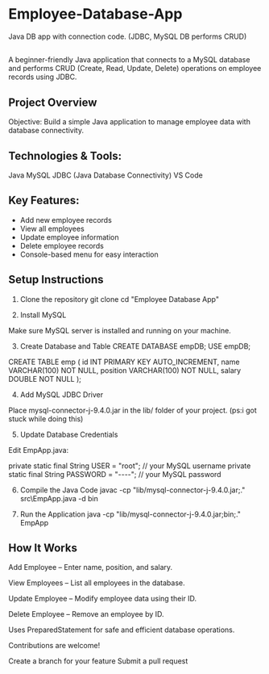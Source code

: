 # Employee-Database-App
Java DB app with connection code. (JDBC, MySQL DB performs CRUD)

##
A beginner-friendly Java application that connects to a MySQL database and performs CRUD (Create, Read, Update, Delete) operations on employee records using JDBC.

## Project Overview
Objective:
Build a simple Java application to manage employee data with database connectivity.

## Technologies & Tools:

Java
MySQL
JDBC (Java Database Connectivity)
VS Code

## Key Features:
- Add new employee records
- View all employees
- Update employee information
- Delete employee records
- Console-based menu for easy interaction

## Setup Instructions
1. Clone the repository
git clone <your-repo-url>
cd "Employee Database App"

2. Install MySQL

Make sure MySQL server is installed and running on your machine.

3. Create Database and Table
CREATE DATABASE empDB;
USE empDB;

CREATE TABLE emp (
    id INT PRIMARY KEY AUTO_INCREMENT,
    name VARCHAR(100) NOT NULL,
    position VARCHAR(100) NOT NULL,
    salary DOUBLE NOT NULL
);

4. Add MySQL JDBC Driver

Place mysql-connector-j-9.4.0.jar in the lib/ folder of your project. (ps:i got stuck while doing this)

5. Update Database Credentials

Edit EmpApp.java:

private static final String USER = "root"; // your MySQL username
private static final String PASSWORD = "----"; // your MySQL password

6. Compile the Java Code
javac -cp "lib/mysql-connector-j-9.4.0.jar;." src\EmpApp.java -d bin

7. Run the Application
java -cp "lib/mysql-connector-j-9.4.0.jar;bin;." EmpApp

## How It Works

Add Employee – Enter name, position, and salary.

View Employees – List all employees in the database.

Update Employee – Modify employee data using their ID.

Delete Employee – Remove an employee by ID.

Uses PreparedStatement for safe and efficient database operations.



Contributions are welcome!

Create a branch for your feature
Submit a pull request
